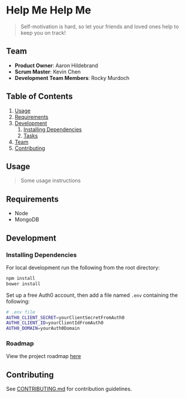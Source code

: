 # Help Me Help Me

> Self-motivation is hard, so let your friends and loved ones help to keep you on track!

## Team

  - __Product Owner__: Aaron Hildebrand
  - __Scrum Master__: Kevin Chen
  - __Development Team Members__: Rocky Murdoch

## Table of Contents

1. [Usage](#Usage)
1. [Requirements](#requirements)
1. [Development](#development)
    1. [Installing Dependencies](#installing-dependencies)
    1. [Tasks](#tasks)
1. [Team](#team)
1. [Contributing](#contributing)

## Usage

> Some usage instructions

## Requirements

- Node
- MongoDB

## Development

### Installing Dependencies

For local development run the following from the root directory:

```sh
npm install
bower install
```

Set up a free Auth0 account, then add a file named `.env` containing the following:

```sh
# .env file
AUTH0_CLIENT_SECRET=yourClientSecretFromAuth0
AUTH0_CLIENT_ID=yourClientIdFromAuth0
AUTH0_DOMAIN=yourAuth0Domain
```


### Roadmap

View the project roadmap [here](https://github.com/hrr14-hera/hrr14-hera/issues)


## Contributing

See [CONTRIBUTING.md](CONTRIBUTING.md) for contribution guidelines.
